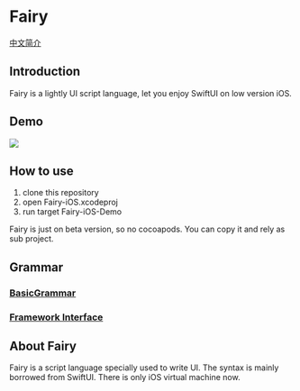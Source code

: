 # Fairy

[中文简介](./README_CN.md)

## Introduction

Fairy is a lightly UI script language, let you enjoy SwiftUI on low version iOS.



## Demo

<img src="/uploads/fairy.gif" align=center>



## How to use

1. clone this repository
2. open Fairy-iOS.xcodeproj
3. run target Fairy-iOS-Demo

Fairy is just on beta version, so no cocoapods. You can copy it and rely as sub project.


## Grammar
### [BasicGrammar](./grammarDoc.md)

### [Framework Interface](./frameworkDoc.md)


## About Fairy

Fairy is a script language specially used to write UI.
The syntax is mainly borrowed from SwiftUI.
There is only iOS virtual machine now.